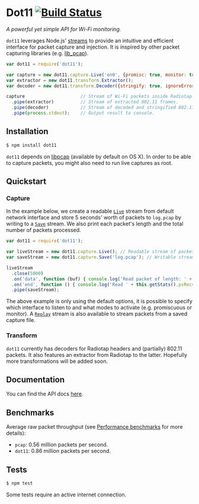 # Dot11 [![Build Status](https://travis-ci.org/mtth/dot11.svg?branch=master)](https://travis-ci.org/mtth/dot11)

*A powerful yet simple API for Wi-Fi monitoring.*

`dot11` leverages Node.js' [streams](http://nodejs.org/api/stream.html) to
provide an intuitive and efficient interface for packet capture and injection.
It is inspired by other packet capturing libraries (e.g.
[lib_pcap](https://github.com/mranney/node_pcap)).

```javascript
var dot11 = require('dot11');

var capture = new dot11.capture.Live('en0', {promisc: true, monitor: true});
var extractor = new dot11.transform.Extractor();
var decoder = new dot11.transform.Decoder({stringify: true, ignoreErrors: true});

capture                     // Stream of Wi-Fi packets inside Radiotap headers.
  .pipe(extractor)          // Stream of extracted 802.11 frames.
  .pipe(decoder)            // Stream of decoded and stringified 802.11 frames.
  .pipe(process.stdout);    // Output result to console.
```


## Installation

```bash
$ npm install dot11
```

`dot11` depends on [libpcap](http://www.tcpdump.org/) (available by default on
OS X). In order to be able to capture packets, you might also need to run live
captures as root.


## Quickstart

### Capture

In the example below, we create a readable
[`Live`](https://github.com/mtth/dot11/blob/master/doc/api.md#class-dot11capturelive)
stream from default network interface and store 5 seconds' worth of packets to
`log.pcap` by writing to a
[`Save`](https://github.com/mtth/dot11/blob/master/doc/api.md#class-dot11capturesave)
stream. We also print each packet's length and the total number of packets
processed.

```javascript
var dot11 = require('dot11');

var liveStream = new dot11.capture.Live(); // Readable stream of packets.
var saveStream = new dot11.capture.Save('log.pcap'); // Writable stream.

liveStream
  .close(5000)
  .on('data', function (buf) { console.log('Read packet of length: ' + buf.length); })
  .on('end', function () { console.log('Read ' + this.getStats().psRecv + ' packets!'); })
  .pipe(saveStream);
```

The above example is only using the default options, it is possible to specify
which interface to listen to and what modes to activate (e.g. promiscuous or
monitor). A
[`Replay`](https://github.com/mtth/dot11/blob/master/doc/api.md#class-dot11capturereplay)
stream is also available to stream packets from a saved capture file.

### Transform

`dot11` currently has decoders for Radiotap headers and (partially) 802.11
packets. It also features an extractor from Radiotap to the latter. Hopefully
more transformations will be added soon.


## Documentation

You can find the API docs
[here](https://github.com/mtth/dot11/blob/master/doc/api.md).


## Benchmarks

Average raw packet throughput (see [Performance
benchmarks](https://github.com/mtth/dot11/blob/master/doc/perf.md) for more
details):

+ `pcap`: 0.56 million packets per second.
+ `dot11`: 0.86 million packets per second.


## Tests

```bash
$ npm test
```

Some tests require an active internet connection.
